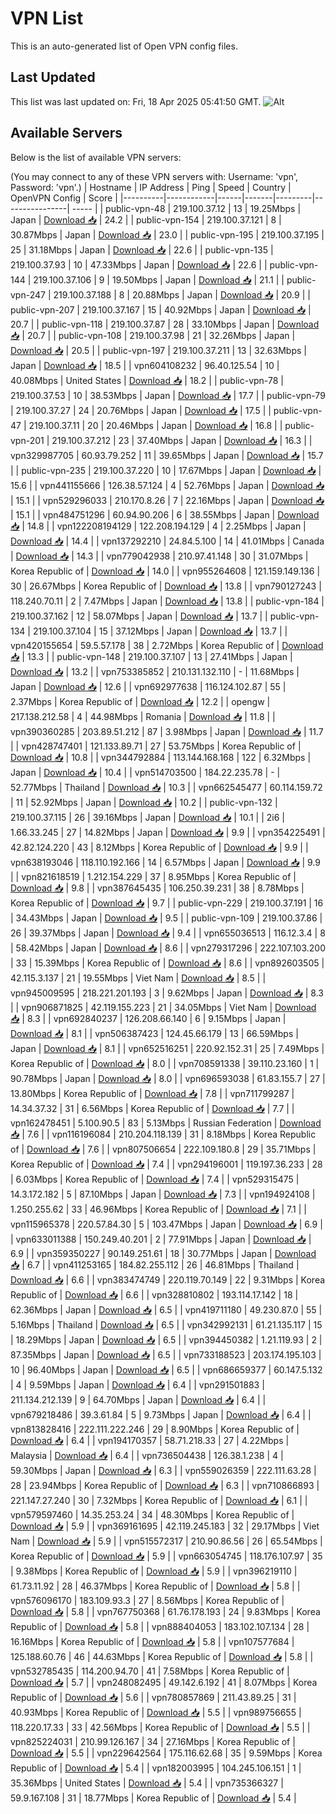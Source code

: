 # VPN List

This is an auto-generated list of Open VPN config files.

## Last Updated

This list was last updated on: Fri, 18 Apr 2025 05:41:50 GMT.
![Alt](https://repobeats.axiom.co/api/embed/186b98318ef1479477931607c1ad7d823f12451f.svg "Repobeats analytics image")

## Available Servers

Below is the list of available VPN servers:

(You may connect to any of these VPN servers with: Username: 'vpn', Password: 'vpn'.)
| Hostname | IP Address | Ping | Speed | Country | OpenVPN Config | Score |
|----------|------------|------|-------|---------|----------------| ----- |
| public-vpn-48 | 219.100.37.12 | 13 | 19.25Mbps | Japan | [Download 📥](./configs/server_0_JP.ovpn) | 24.2 |
| public-vpn-154 | 219.100.37.121 | 8 | 30.87Mbps | Japan | [Download 📥](./configs/server_1_JP.ovpn) | 23.0 |
| public-vpn-195 | 219.100.37.195 | 25 | 31.18Mbps | Japan | [Download 📥](./configs/server_2_JP.ovpn) | 22.6 |
| public-vpn-135 | 219.100.37.93 | 10 | 47.33Mbps | Japan | [Download 📥](./configs/server_3_JP.ovpn) | 22.6 |
| public-vpn-144 | 219.100.37.106 | 9 | 19.50Mbps | Japan | [Download 📥](./configs/server_4_JP.ovpn) | 21.1 |
| public-vpn-247 | 219.100.37.188 | 8 | 20.88Mbps | Japan | [Download 📥](./configs/server_5_JP.ovpn) | 20.9 |
| public-vpn-207 | 219.100.37.167 | 15 | 40.92Mbps | Japan | [Download 📥](./configs/server_6_JP.ovpn) | 20.7 |
| public-vpn-118 | 219.100.37.87 | 28 | 33.10Mbps | Japan | [Download 📥](./configs/server_7_JP.ovpn) | 20.7 |
| public-vpn-108 | 219.100.37.98 | 21 | 32.26Mbps | Japan | [Download 📥](./configs/server_8_JP.ovpn) | 20.5 |
| public-vpn-197 | 219.100.37.211 | 13 | 32.63Mbps | Japan | [Download 📥](./configs/server_9_JP.ovpn) | 18.5 |
| vpn604108232 | 96.40.125.54 | 10 | 40.08Mbps | United States | [Download 📥](./configs/server_10_US.ovpn) | 18.2 |
| public-vpn-78 | 219.100.37.53 | 10 | 38.53Mbps | Japan | [Download 📥](./configs/server_11_JP.ovpn) | 17.7 |
| public-vpn-79 | 219.100.37.27 | 24 | 20.76Mbps | Japan | [Download 📥](./configs/server_12_JP.ovpn) | 17.5 |
| public-vpn-47 | 219.100.37.11 | 20 | 20.46Mbps | Japan | [Download 📥](./configs/server_13_JP.ovpn) | 16.8 |
| public-vpn-201 | 219.100.37.212 | 23 | 37.40Mbps | Japan | [Download 📥](./configs/server_14_JP.ovpn) | 16.3 |
| vpn329987705 | 60.93.79.252 | 11 | 39.65Mbps | Japan | [Download 📥](./configs/server_15_JP.ovpn) | 15.7 |
| public-vpn-235 | 219.100.37.220 | 10 | 17.67Mbps | Japan | [Download 📥](./configs/server_16_JP.ovpn) | 15.6 |
| vpn441155666 | 126.38.57.124 | 4 | 52.76Mbps | Japan | [Download 📥](./configs/server_17_JP.ovpn) | 15.1 |
| vpn529296033 | 210.170.8.26 | 7 | 22.16Mbps | Japan | [Download 📥](./configs/server_18_JP.ovpn) | 15.1 |
| vpn484751296 | 60.94.90.206 | 6 | 38.55Mbps | Japan | [Download 📥](./configs/server_19_JP.ovpn) | 14.8 |
| vpn122208194129 | 122.208.194.129 | 4 | 2.25Mbps | Japan | [Download 📥](./configs/server_20_JP.ovpn) | 14.4 |
| vpn137292210 | 24.84.5.100 | 14 | 41.01Mbps | Canada | [Download 📥](./configs/server_21_CA.ovpn) | 14.3 |
| vpn779042938 | 210.97.41.148 | 30 | 31.07Mbps | Korea Republic of | [Download 📥](./configs/server_22_KR.ovpn) | 14.0 |
| vpn955264608 | 121.159.149.136 | 30 | 26.67Mbps | Korea Republic of | [Download 📥](./configs/server_23_KR.ovpn) | 13.8 |
| vpn790127243 | 118.240.70.11 | 2 | 7.47Mbps | Japan | [Download 📥](./configs/server_24_JP.ovpn) | 13.8 |
| public-vpn-184 | 219.100.37.162 | 12 | 58.07Mbps | Japan | [Download 📥](./configs/server_25_JP.ovpn) | 13.7 |
| public-vpn-134 | 219.100.37.104 | 15 | 37.12Mbps | Japan | [Download 📥](./configs/server_26_JP.ovpn) | 13.7 |
| vpn420155654 | 59.5.57.178 | 38 | 2.72Mbps | Korea Republic of | [Download 📥](./configs/server_27_KR.ovpn) | 13.3 |
| public-vpn-148 | 219.100.37.107 | 13 | 27.41Mbps | Japan | [Download 📥](./configs/server_28_JP.ovpn) | 13.2 |
| vpn753385852 | 210.131.132.110 | - | 11.68Mbps | Japan | [Download 📥](./configs/server_29_JP.ovpn) | 12.6 |
| vpn692977638 | 116.124.102.87 | 55 | 2.37Mbps | Korea Republic of | [Download 📥](./configs/server_30_KR.ovpn) | 12.2 |
| opengw | 217.138.212.58 | 4 | 44.98Mbps | Romania | [Download 📥](./configs/server_31_RO.ovpn) | 11.8 |
| vpn390360285 | 203.89.51.212 | 87 | 3.98Mbps | Japan | [Download 📥](./configs/server_32_JP.ovpn) | 11.7 |
| vpn428747401 | 121.133.89.71 | 27 | 53.75Mbps | Korea Republic of | [Download 📥](./configs/server_33_KR.ovpn) | 10.8 |
| vpn344792884 | 113.144.168.168 | 122 | 6.32Mbps | Japan | [Download 📥](./configs/server_34_JP.ovpn) | 10.4 |
| vpn514703500 | 184.22.235.78 | - | 52.77Mbps | Thailand | [Download 📥](./configs/server_35_TH.ovpn) | 10.3 |
| vpn662545477 | 60.114.159.72 | 11 | 52.92Mbps | Japan | [Download 📥](./configs/server_36_JP.ovpn) | 10.2 |
| public-vpn-132 | 219.100.37.115 | 26 | 39.16Mbps | Japan | [Download 📥](./configs/server_37_JP.ovpn) | 10.1 |
| 2i6 | 1.66.33.245 | 27 | 14.82Mbps | Japan | [Download 📥](./configs/server_38_JP.ovpn) | 9.9 |
| vpn354225491 | 42.82.124.220 | 43 | 8.12Mbps | Korea Republic of | [Download 📥](./configs/server_39_KR.ovpn) | 9.9 |
| vpn638193046 | 118.110.192.166 | 14 | 6.57Mbps | Japan | [Download 📥](./configs/server_40_JP.ovpn) | 9.9 |
| vpn821618519 | 1.212.154.229 | 37 | 8.95Mbps | Korea Republic of | [Download 📥](./configs/server_41_KR.ovpn) | 9.8 |
| vpn387645435 | 106.250.39.231 | 38 | 8.78Mbps | Korea Republic of | [Download 📥](./configs/server_42_KR.ovpn) | 9.7 |
| public-vpn-229 | 219.100.37.191 | 16 | 34.43Mbps | Japan | [Download 📥](./configs/server_43_JP.ovpn) | 9.5 |
| public-vpn-109 | 219.100.37.86 | 26 | 39.37Mbps | Japan | [Download 📥](./configs/server_44_JP.ovpn) | 9.4 |
| vpn655036513 | 116.12.3.4 | 8 | 58.42Mbps | Japan | [Download 📥](./configs/server_45_JP.ovpn) | 8.6 |
| vpn279317296 | 222.107.103.200 | 33 | 15.39Mbps | Korea Republic of | [Download 📥](./configs/server_46_KR.ovpn) | 8.6 |
| vpn892603505 | 42.115.3.137 | 21 | 19.55Mbps | Viet Nam | [Download 📥](./configs/server_47_VN.ovpn) | 8.5 |
| vpn945009595 | 218.221.201.193 | 3 | 9.62Mbps | Japan | [Download 📥](./configs/server_48_JP.ovpn) | 8.3 |
| vpn906871825 | 42.119.155.223 | 21 | 34.05Mbps | Viet Nam | [Download 📥](./configs/server_49_VN.ovpn) | 8.3 |
| vpn692840237 | 126.208.66.140 | 6 | 9.15Mbps | Japan | [Download 📥](./configs/server_50_JP.ovpn) | 8.1 |
| vpn506387423 | 124.45.66.179 | 13 | 66.59Mbps | Japan | [Download 📥](./configs/server_51_JP.ovpn) | 8.1 |
| vpn652516251 | 220.92.152.31 | 25 | 7.49Mbps | Korea Republic of | [Download 📥](./configs/server_52_KR.ovpn) | 8.0 |
| vpn708591338 | 39.110.23.160 | 1 | 90.78Mbps | Japan | [Download 📥](./configs/server_53_JP.ovpn) | 8.0 |
| vpn696593038 | 61.83.155.7 | 27 | 13.80Mbps | Korea Republic of | [Download 📥](./configs/server_54_KR.ovpn) | 7.8 |
| vpn711799287 | 14.34.37.32 | 31 | 6.56Mbps | Korea Republic of | [Download 📥](./configs/server_55_KR.ovpn) | 7.7 |
| vpn162478451 | 5.100.90.5 | 83 | 5.13Mbps | Russian Federation | [Download 📥](./configs/server_56_RU.ovpn) | 7.6 |
| vpn116196084 | 210.204.118.139 | 31 | 8.18Mbps | Korea Republic of | [Download 📥](./configs/server_57_KR.ovpn) | 7.6 |
| vpn807506654 | 222.109.180.8 | 29 | 35.71Mbps | Korea Republic of | [Download 📥](./configs/server_58_KR.ovpn) | 7.4 |
| vpn294196001 | 119.197.36.233 | 28 | 6.03Mbps | Korea Republic of | [Download 📥](./configs/server_59_KR.ovpn) | 7.4 |
| vpn529315475 | 14.3.172.182 | 5 | 87.10Mbps | Japan | [Download 📥](./configs/server_60_JP.ovpn) | 7.3 |
| vpn194924108 | 1.250.255.62 | 33 | 46.96Mbps | Korea Republic of | [Download 📥](./configs/server_61_KR.ovpn) | 7.1 |
| vpn115965378 | 220.57.84.30 | 5 | 103.47Mbps | Japan | [Download 📥](./configs/server_62_JP.ovpn) | 6.9 |
| vpn633011388 | 150.249.40.201 | 2 | 77.91Mbps | Japan | [Download 📥](./configs/server_63_JP.ovpn) | 6.9 |
| vpn359350227 | 90.149.251.61 | 18 | 30.77Mbps | Japan | [Download 📥](./configs/server_64_JP.ovpn) | 6.7 |
| vpn411253165 | 184.82.255.112 | 26 | 46.81Mbps | Thailand | [Download 📥](./configs/server_65_TH.ovpn) | 6.6 |
| vpn383474749 | 220.119.70.149 | 22 | 9.31Mbps | Korea Republic of | [Download 📥](./configs/server_66_KR.ovpn) | 6.6 |
| vpn328810802 | 193.114.17.142 | 18 | 62.36Mbps | Japan | [Download 📥](./configs/server_67_JP.ovpn) | 6.5 |
| vpn419711180 | 49.230.87.0 | 55 | 5.16Mbps | Thailand | [Download 📥](./configs/server_68_TH.ovpn) | 6.5 |
| vpn342992131 | 61.21.135.117 | 15 | 18.29Mbps | Japan | [Download 📥](./configs/server_69_JP.ovpn) | 6.5 |
| vpn394450382 | 1.21.119.93 | 2 | 87.35Mbps | Japan | [Download 📥](./configs/server_70_JP.ovpn) | 6.5 |
| vpn733188523 | 203.174.195.103 | 10 | 96.40Mbps | Japan | [Download 📥](./configs/server_71_JP.ovpn) | 6.5 |
| vpn686659377 | 60.147.5.132 | 4 | 9.59Mbps | Japan | [Download 📥](./configs/server_72_JP.ovpn) | 6.4 |
| vpn291501883 | 211.134.212.139 | 9 | 64.70Mbps | Japan | [Download 📥](./configs/server_73_JP.ovpn) | 6.4 |
| vpn679218486 | 39.3.61.84 | 5 | 9.73Mbps | Japan | [Download 📥](./configs/server_74_JP.ovpn) | 6.4 |
| vpn813828416 | 222.111.222.246 | 29 | 8.90Mbps | Korea Republic of | [Download 📥](./configs/server_75_KR.ovpn) | 6.4 |
| vpn194170357 | 58.71.218.33 | 27 | 4.22Mbps | Malaysia | [Download 📥](./configs/server_76_MY.ovpn) | 6.4 |
| vpn736504438 | 126.38.1.238 | 4 | 59.30Mbps | Japan | [Download 📥](./configs/server_77_JP.ovpn) | 6.3 |
| vpn559026359 | 222.111.63.28 | 28 | 23.94Mbps | Korea Republic of | [Download 📥](./configs/server_78_KR.ovpn) | 6.3 |
| vpn710866893 | 221.147.27.240 | 30 | 7.32Mbps | Korea Republic of | [Download 📥](./configs/server_79_KR.ovpn) | 6.1 |
| vpn579597460 | 14.35.253.24 | 34 | 48.30Mbps | Korea Republic of | [Download 📥](./configs/server_80_KR.ovpn) | 5.9 |
| vpn369161695 | 42.119.245.183 | 32 | 29.17Mbps | Viet Nam | [Download 📥](./configs/server_81_VN.ovpn) | 5.9 |
| vpn515572317 | 210.90.86.56 | 26 | 65.54Mbps | Korea Republic of | [Download 📥](./configs/server_82_KR.ovpn) | 5.9 |
| vpn663054745 | 118.176.107.97 | 35 | 9.38Mbps | Korea Republic of | [Download 📥](./configs/server_83_KR.ovpn) | 5.9 |
| vpn396219110 | 61.73.11.92 | 28 | 46.37Mbps | Korea Republic of | [Download 📥](./configs/server_84_KR.ovpn) | 5.8 |
| vpn576096170 | 183.109.93.3 | 27 | 8.56Mbps | Korea Republic of | [Download 📥](./configs/server_85_KR.ovpn) | 5.8 |
| vpn767750368 | 61.76.178.193 | 24 | 9.83Mbps | Korea Republic of | [Download 📥](./configs/server_86_KR.ovpn) | 5.8 |
| vpn888404053 | 183.102.107.134 | 28 | 16.16Mbps | Korea Republic of | [Download 📥](./configs/server_87_KR.ovpn) | 5.8 |
| vpn107577684 | 125.188.60.76 | 46 | 44.63Mbps | Korea Republic of | [Download 📥](./configs/server_88_KR.ovpn) | 5.8 |
| vpn532785435 | 114.200.94.70 | 41 | 7.58Mbps | Korea Republic of | [Download 📥](./configs/server_89_KR.ovpn) | 5.7 |
| vpn248082495 | 49.142.6.192 | 41 | 8.07Mbps | Korea Republic of | [Download 📥](./configs/server_90_KR.ovpn) | 5.6 |
| vpn780857869 | 211.43.89.25 | 31 | 40.93Mbps | Korea Republic of | [Download 📥](./configs/server_91_KR.ovpn) | 5.5 |
| vpn989756655 | 118.220.17.33 | 33 | 42.56Mbps | Korea Republic of | [Download 📥](./configs/server_92_KR.ovpn) | 5.5 |
| vpn825224031 | 210.99.126.167 | 34 | 27.16Mbps | Korea Republic of | [Download 📥](./configs/server_93_KR.ovpn) | 5.5 |
| vpn229642564 | 175.116.62.68 | 35 | 9.59Mbps | Korea Republic of | [Download 📥](./configs/server_94_KR.ovpn) | 5.4 |
| vpn182003995 | 104.245.106.151 | 1 | 35.36Mbps | United States | [Download 📥](./configs/server_95_US.ovpn) | 5.4 |
| vpn735366327 | 59.9.167.108 | 31 | 18.77Mbps | Korea Republic of | [Download 📥](./configs/server_96_KR.ovpn) | 5.4 |

